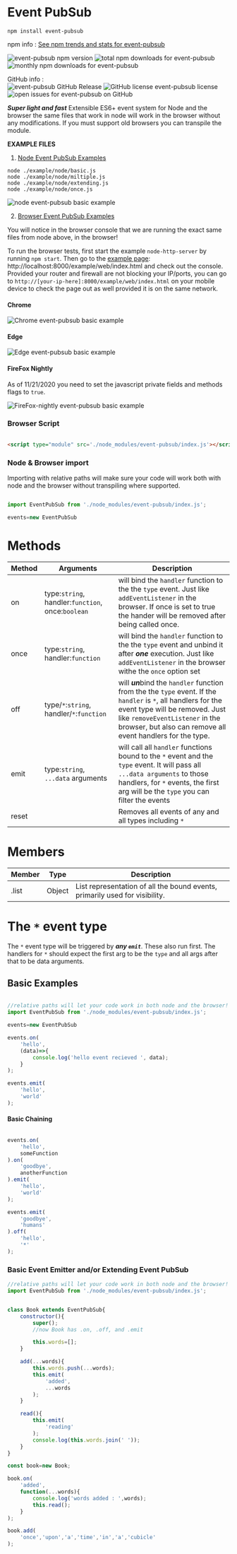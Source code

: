# Event PubSub

`npm install event-pubsub`

npm info :  [See npm trends and stats for event-pubsub](http://npm-stat.com/charts.html?package=event-pubsub&author=&from=&to=)   

![event-pubsub npm version](https://img.shields.io/npm/v/event-pubsub.svg) ![total npm downloads for event-pubsub](https://img.shields.io/npm/dt/event-pubsub.svg) ![monthly npm downloads for event-pubsub](https://img.shields.io/npm/dm/event-pubsub.svg)

GitHub info :  
![event-pubsub GitHub Release](https://img.shields.io/github/release/RIAEvangelist/event-pubsub.svg) ![GitHub license event-pubsub license](https://img.shields.io/github/license/RIAEvangelist/event-pubsub.svg) ![open issues for event-pubsub on GitHub](https://img.shields.io/github/issues/RIAEvangelist/event-pubsub.svg)

***Super light and fast*** Extensible ES6+ event system for Node and the browser the same files that work in node will work in the browser without any modifications. If you must support old browsers you can transpile the module.

**EXAMPLE FILES**  

1. [Node Event PubSub Examples](https://github.com/RIAEvangelist/event-pubsub/tree/master/examples/node)  

`node ./example/node/basic.js`  
`node ./example/node/miltiple.js`  
`node ./example/node/extending.js`  
`node ./example/node/once.js`  

![node event-pubsub basic example](./example/img/node-event-pubsub-es6.PNG)


2. [Browser Event PubSub Examples](https://github.com/RIAEvangelist/event-pubsub/tree/master/examples/browser)

You will notice in the browser console that we are running the exact same files from node above, in the browser!

To run the browser tests, first start the example `node-http-server` by running `npm start`. Then go to the [example page](http://localhost:8000/example/web/index.html): http://localhost:8000/example/web/index.html and check out the console. Provided your router and firewall are not blocking your IP/ports, you can go to `http://[your-ip-here]:8000/example/web/index.html` on your mobile device to check the page out as well provided it is on the same network.

#### Chrome
![Chrome event-pubsub basic example](./example/img/Chrome-event-pubsub-es6.PNG)

#### Edge
![Edge event-pubsub basic example](./example/img/Edge-event-pubsub-es6.PNG)

#### FireFox Nightly
As of 11/21/2020 you need to set the javascript private fields and methods flags to `true`. 

![FireFox-nightly event-pubsub basic example](./example/img/FireFox-nightly-event-pubsub-es6.PNG)
 

### Browser Script 


```html

<script type="module" src='./node_modules/event-pubsub/index.js'></script>

```

### Node & Browser import

Importing with relative paths will make sure your code will work both with node and the browser without transpiling where supported.

```js

import EventPubSub from './node_modules/event-pubsub/index.js';

events=new EventPubSub

```

# Methods

|Method|Arguments|Description|
|------|---------|-----------|
|on|type:`string`, handler:`function`, once:`boolean`|will bind the `handler` function to the the `type` event. Just like `addEventListener` in the browser. If once is set to true the hander will be removed after being called once.|
|once|type:`string`, handler:`function`| will bind the `handler` function to the the `type` event and unbind it after ***one*** execution. Just like `addEventListener` in the browser withe the `once` option set|
|off|type/`*`:`string`, handler/`*`:`function`|will ***un***bind the `handler` function from the the `type` event. If the `handler` is `*`, all handlers for the event type will be removed.   Just like `removeEventListener` in the browser, but also can remove all event handlers for the type.|
|emit|type:`string`, `...data` arguments|will call all `handler` functions bound to the `*` event and the `type` event. It will pass all `...data arguments` to those handlers, for `*` events, the first arg will be the `type` you can filter the events|
|reset||Removes all events of any and all types including `*`|

# Members

|Member|Type|Description|
|------|----|-----------|
|.list |Object|List representation of all the bound events, primarily used for visibility. |

# The ` * ` event type

The ` * ` event type will be triggered by ***any `emit`***. These also run first. The handlers for `*` should expect the first arg to be the `type` and all args after that to be data arguments.


## Basic Examples


```javascript

//relative paths will let your code work in both node and the browser!
import EventPubSub from './node_modules/event-pubsub/index.js';

events=new EventPubSub

events.on(
    'hello',
    (data)=>{
        console.log('hello event recieved ', data);
    }
);

events.emit(
    'hello',
    'world'
);

```

#### Basic Chaining

```javascript

events.on(
    'hello',
    someFunction
).on(
    'goodbye',
    anotherFunction
).emit(
    'hello',
    'world'
);

events.emit(
    'goodbye',
    'humans'
).off(
    'hello',
    '*'
);

```

### Basic Event Emitter and/or Extending Event PubSub

```javascript
//relative paths will let your code work in both node and the browser!
import EventPubSub from './node_modules/event-pubsub/index.js';


class Book extends EventPubSub{
    constructor(){
        super();
        //now Book has .on, .off, and .emit

        this.words=[];
    }

    add(...words){
        this.words.push(...words);
        this.emit(
            'added',
            ...words
        );
    }

    read(){
        this.emit(
            'reading'
        );
        console.log(this.words.join(' '));
    }
}

const book=new Book;

book.on(
    'added',
    function(...words){
        console.log('words added : ',words);
        this.read();
    }
);

book.add(
    'once','upon','a','time','in','a','cubicle'
);


```

